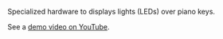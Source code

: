 Specialized hardware to displays lights (LEDs) over piano keys.

See a [demo video on YouTube](https://youtu.be/pe3vuLcroIA).
